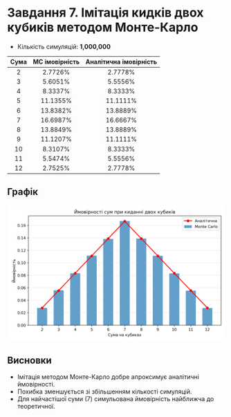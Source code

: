 # Завдання 7. Імітація кидків двох кубиків методом Монте-Карло
- Кількість симуляцій: **1,000,000**

| Сума | MC імовірність | Аналітична імовірність |
|:----:|:--------------:|:----------------------:|
|  2  |    2.7726%    |       2.7778%       |
|  3  |    5.6051%    |       5.5556%       |
|  4  |    8.3337%    |       8.3333%       |
|  5  |    11.1355%    |       11.1111%       |
|  6  |    13.8382%    |       13.8889%       |
|  7  |    16.6987%    |       16.6667%       |
|  8  |    13.8849%    |       13.8889%       |
|  9  |    11.1207%    |       11.1111%       |
|  10  |    8.3107%    |       8.3333%       |
|  11  |    5.5474%    |       5.5556%       |
|  12  |    2.7525%    |       2.7778%       |

## Графік

![](dice_probs.png)

## Висновки
- Імітація методом Монте-Карло добре апроксимує аналітичні ймовірності.
- Похибка зменшується зі збільшенням кількості симуляцій.
- Для найчастішої суми (7) симульована ймовірність найближча до теоретичної.
